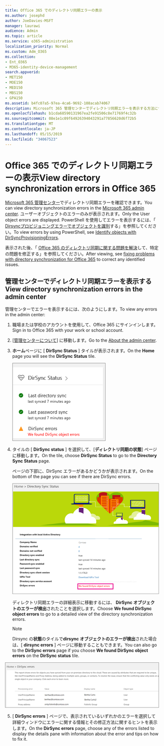 ```yaml
---
title: Office 365 でのディレクトリ同期エラーの表示
ms.author: josephd
author: JoeDavies-MSFT
manager: laurawi
audience: Admin
ms.topic: article
ms.service: o365-administration
localization_priority: Normal
ms.custom: Adm_O365
ms.collection:
- Ent_O365
- M365-identity-device-management
search.appverid:
- MET150
- MOE150
- MED150
- MBS150
- GPA150
ms.assetid: b4fc07a5-97ea-4ca6-9692-108acab74067
description: Microsoft 365 管理センターでディレクトリ同期エラーを表示する方法について説明します。
ms.openlocfilehash: b1cda68590131967ea2fe91506c8e71769f4c32b
ms.sourcegitcommit: 08e1e1c09f64926394043291a77856620d6f72b5
ms.translationtype: MT
ms.contentlocale: ja-JP
ms.lasthandoff: 05/15/2019
ms.locfileid: "34067523"
---
```

# <a name="view-directory-synchronization-errors-in-office-365"></a><span data-ttu-id="19f71-103">Office 365 でのディレクトリ同期エラーの表示</span><span class="sxs-lookup"><span data-stu-id="19f71-103">View directory synchronization errors in Office 365</span></span>

<span data-ttu-id="19f71-104">[Microsoft 365 管理センター](https://admin.microsoft.com)でディレクトリ同期エラーを確認できます。</span><span class="sxs-lookup"><span data-stu-id="19f71-104">You can view directory synchronization errors in the [Microsoft 365 admin center](https://admin.microsoft.com).</span></span> <span data-ttu-id="19f71-105">ユーザーオブジェクトのエラーのみが表示されます。</span><span class="sxs-lookup"><span data-stu-id="19f71-105">Only the User object errors are displayed.</span></span> <span data-ttu-id="19f71-106">PowerShell を使用してエラーを表示するには、「 [Dirsyncプロビジョニングエラーでオブジェクトを識別](https://docs.microsoft.com/azure/active-directory/hybrid/how-to-connect-syncservice-duplicate-attribute-resiliency)する」を参照してください。</span><span class="sxs-lookup"><span data-stu-id="19f71-106">To view errors by using PowerShell, see [Identify objects with DirSyncProvisioningErrors](https://docs.microsoft.com/azure/active-directory/hybrid/how-to-connect-syncservice-duplicate-attribute-resiliency).</span></span>

<span data-ttu-id="19f71-107">表示された後、「 [Office 365 のディレクトリ同期に関する問題を解決](fix-problems-with-directory-synchronization.md)して、特定の問題を修正する」を参照してください。</span><span class="sxs-lookup"><span data-stu-id="19f71-107">After viewing, see [fixing problems with directory synchronization for Office 365](fix-problems-with-directory-synchronization.md) to correct any identified issues.</span></span>
  
## <a name="view-directory-synchronization-errors-in-the-admin-center"></a><span data-ttu-id="19f71-108">管理センターでディレクトリ同期エラーを表示する</span><span class="sxs-lookup"><span data-stu-id="19f71-108">View directory synchronization errors in the admin center</span></span>

<span data-ttu-id="19f71-109">管理センターでエラーを表示するには、次のようにします。</span><span class="sxs-lookup"><span data-stu-id="19f71-109">To view any errors in the admin center:</span></span>
  
1. <span data-ttu-id="19f71-110">職場または学校のアカウントを使用して、Office 365 にサインインします。</span><span class="sxs-lookup"><span data-stu-id="19f71-110">Sign in to Office 365 with your work or school account.</span></span> 
    
2. <span data-ttu-id="19f71-111">[[管理センターについて](https://support.office.com/article/758befc4-0888-4009-9f14-0d147402fd23)] に移動します。</span><span class="sxs-lookup"><span data-stu-id="19f71-111">Go to the [About the admin center](https://support.office.com/article/758befc4-0888-4009-9f14-0d147402fd23).</span></span>
    
3. <span data-ttu-id="19f71-112">**ホーム**ページに [ **DirSync Status** ] タイルが表示されます。</span><span class="sxs-lookup"><span data-stu-id="19f71-112">On the **Home** page you will see the **DirSync Status** tile.</span></span> 
    
    ![管理センタープレビューの [DirSync Status] タイル](media/060006e9-de61-49d5-8979-e77cda198e71.png)
  
4. <span data-ttu-id="19f71-114">タイルの [ **DirSync status** ] を選択して、[**ディレクトリ同期の状態**] ページに移動します。</span><span class="sxs-lookup"><span data-stu-id="19f71-114">On the tile, choose **DirSync Status** to go to the **Directory Sync Status** page.</span></span> 
    
    <span data-ttu-id="19f71-115">ページの下部に、DirSync エラーがあるかどうかが表示されます。</span><span class="sxs-lookup"><span data-stu-id="19f71-115">On the bottom of the page you can see if there are DirSync errors.</span></span>
    
    ![[ディレクトリ同期の状態] ページで、DirSync オブジェクトエラーが発生しているかどうかを確認できます。](media/882094a3-80d3-4aae-b90b-78b27047974c.png)
  
    <span data-ttu-id="19f71-117">ディレクトリ同期エラーの詳細表示に移動するには、 **DirSync オブジェクトのエラーが検出**されたことを選択します。</span><span class="sxs-lookup"><span data-stu-id="19f71-117">Choose **We found DirSync object errors** to go to a detailed view of the directory synchronization errors.</span></span> 
    
    > [!NOTE]
    > <span data-ttu-id="19f71-118">Dirsync の**状態**のタイルで**dirsync オブジェクトのエラーが検出**された場合は、[ **dirsync errors** ] ページに移動することもできます。</span><span class="sxs-lookup"><span data-stu-id="19f71-118">You can also go to the **DirSync errors** page if you choose **We found DirSync object errors** on the **DirSync status** tile.</span></span> 
  
![DirSync errors ページ](media/a6e302d4-6be7-4e3a-b4b5-81c5a2c02952.png)
  
5. <span data-ttu-id="19f71-120">[ **DirSync errors** ] ページで、表示されているいずれかのエラーを選択して詳細ウィンドウにエラーに関する情報とその修正方法に関するヒントを表示します。</span><span class="sxs-lookup"><span data-stu-id="19f71-120">On the **DirSync errors** page, choose any of the errors listed to display the details pane with information about the error and tips on how to fix it.</span></span> 
